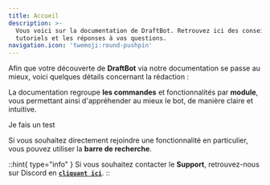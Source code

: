 ```yaml
---
title: Accueil
description: >-
  Vous voici sur la documentation de DraftBot. Retrouvez ici des conseils, des
  tutoriels et les réponses à vos questions.
navigation.icon: 'twemoji:round-pushpin'
---
```


Afin que votre découverte de **DraftBot** via notre documentation se passe au mieux, voici quelques détails concernant la rédaction :

La documentation regroupe **les commandes** et fonctionnalités par **module**, vous permettant ainsi d'appréhender au mieux le bot, de manière claire et intuitive.

Je fais un test

Si vous souhaitez directement rejoindre une fonctionnalité en particulier, vous pouvez utiliser la **barre de recherche**.

::hint{ type="info" }
Si vous souhaitez contacter le **Support**, retrouvez-nous sur Discord en [**`cliquant ici`**](https://discord.com/invite/DrzKVU3).
::
